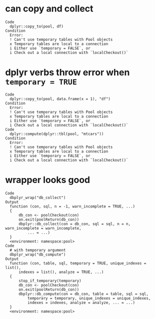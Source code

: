 # can copy and collect

    Code
      dplyr::copy_to(pool, df)
    Condition
      Error:
      ! Can't use temporary tables with Pool objects
      x Temporary tables are local to a connection
      i Either use `temporary = FALSE`, or
      i Check out a local connection with `localCheckout()`

# dplyr verbs throw error when `temporary = TRUE`

    Code
      dplyr::copy_to(pool, data.frame(x = 1), "df")
    Condition
      Error:
      ! Can't use temporary tables with Pool objects
      x Temporary tables are local to a connection
      i Either use `temporary = FALSE`, or
      i Check out a local connection with `localCheckout()`
    Code
      dplyr::compute(dplyr::tbl(pool, "mtcars"))
    Condition
      Error:
      ! Can't use temporary tables with Pool objects
      x Temporary tables are local to a connection
      i Either use `temporary = FALSE`, or
      i Check out a local connection with `localCheckout()`

# wrapper looks good

    Code
      dbplyr_wrap("db_collect")
    Output
      function (con, sql, n = -1, warn_incomplete = TRUE, ...) 
      {
          db_con <- poolCheckout(con)
          on.exit(poolReturn(db_con))
          dbplyr::db_collect(con = db_con, sql = sql, n = n, warn_incomplete = warn_incomplete, 
              ... = ...)
      }
      <environment: namespace:pool>
    Code
      # with temporary argument
      dbplyr_wrap("db_compute")
    Output
      function (con, table, sql, temporary = TRUE, unique_indexes = list(), 
          indexes = list(), analyze = TRUE, ...) 
      {
          stop_if_temporary(temporary)
          db_con <- poolCheckout(con)
          on.exit(poolReturn(db_con))
          dbplyr::db_compute(con = db_con, table = table, sql = sql, 
              temporary = temporary, unique_indexes = unique_indexes, 
              indexes = indexes, analyze = analyze, ... = ...)
      }
      <environment: namespace:pool>

